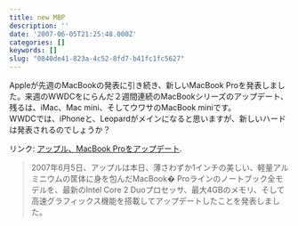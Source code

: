 ```yaml
---
title: new MBP
description: ''
date: '2007-06-05T21:25:48.000Z'
categories: []
keywords: []
slug: "0840de41-823a-4c52-8fd7-b41fc1fc5627"
---
```

Appleが先週のMacBookの発表に引き続き、新しいMacBook Proを発表しました。来週のWWDCをにらんだ２週間連続のMacBookシリーズのアップデート、残るは、iMac、Mac mini、そしてウワサのMacBook miniです。  
WWDCでは、iPhoneと、Leopardがメインになると思いますが、新しいハードは発表されるのでしょうか？

リンク: [アップル、MacBook Proをアップデート](http://www.apple.com/jp/news/2007/jun/05mbp.html "アップル、MacBook Proをアップデート").

> 2007年6月5日、アップルは本日、薄さわずか1インチの美しい、軽量アルミニウムの筐体に身を包んだMacBook� Proラインのノートブック全モデルを、最新のIntel Core 2 Duoプロセッサ、最大4GBのメモリ、そして高速グラフィックス機能を搭載してアップデートしたことを発表しました。